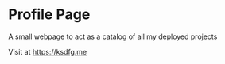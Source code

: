 # Profile Page

A small webpage to act as a catalog of all my deployed projects

Visit at https://ksdfg.me
